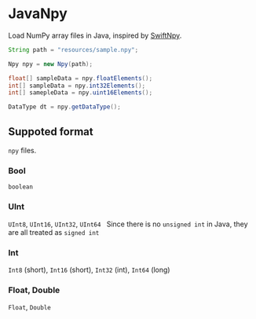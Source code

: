 # JavaNpy

Load NumPy array files in Java, inspired by [SwiftNpy](https://github.com/qoncept/swift-npy).

```java
String path = "resources/sample.npy";

Npy npy = new Npy(path);

float[] sampleData = npy.floatElements();
int[] sampleData = npy.int32Elements();
int[] samepleData = npy.uint16Elements();

DataType dt = npy.getDataType();
```

## Suppoted format
`npy` files.

### Bool
`boolean`

### UInt
`UInt8`, `UInt16`, `UInt32`, `UInt64`  
Since there is no `unsigned int` in Java, they are all treated as `signed int`

### Int
`Int8` (short), `Int16` (short), `Int32` (int), `Int64` (long) 

### Float, Double
`Float`, `Double`

